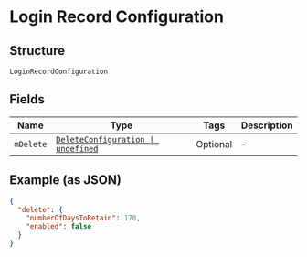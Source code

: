 
# Login Record Configuration

## Structure

`LoginRecordConfiguration`

## Fields

| Name | Type | Tags | Description |
|  --- | --- | --- | --- |
| `mDelete` | [`DeleteConfiguration \| undefined`](../../doc/models/delete-configuration.md) | Optional | - |

## Example (as JSON)

```json
{
  "delete": {
    "numberOfDaysToRetain": 178,
    "enabled": false
  }
}
```

